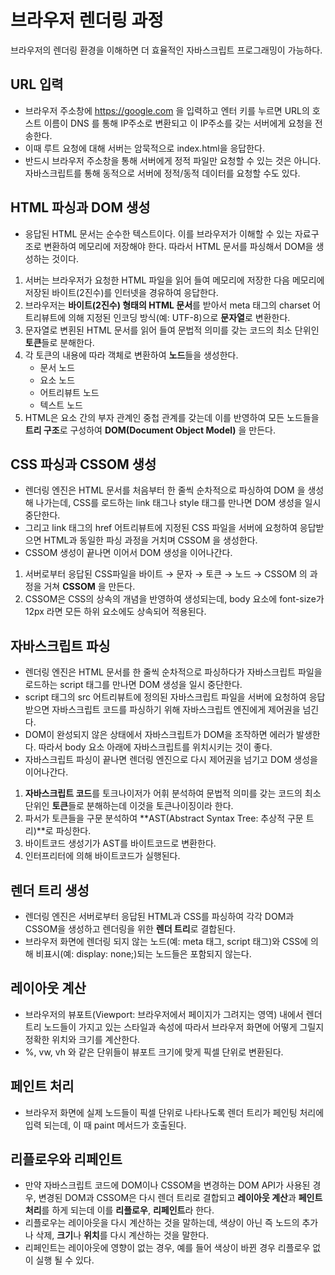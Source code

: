 # 브라우저 렌더링 과정
브라우저의 렌더링 환경을 이해하면 더 효율적인 자바스크립트 프로그래밍이 가능하다.

## URL 입력
 - 브라우저 주소창에 https://google.com 을 입력하고 엔터 키를 누르면 URL의 호스트 이름이 DNS 를 통해 IP주소로 변환되고 이 IP주소를 갖는 서버에게 요청을 전송한다.
 - 이때 루트 요청에 대해 서버는 암묵적으로 index.html을 응답한다.
 - 반드시 브라우저 주소창을 통해 서버에게 정적 파일만 요청할 수 있는 것은 아니다. 자바스크립트를 통해 동적으로 서버에 정적/동적 데이터를 요청할 수도 있다.

## HTML 파싱과 DOM 생성
- 응답된 HTML 문서는 순수한 텍스트이다. 이를 브라우저가 이해할 수 있는 자료구조로 변환하여 메모리에 저장해야 한다. 따라서 HTML 문서를 파싱해서 DOM을 생성하는 것이다.

1. 서버는 브라우저가 요청한 HTML 파일을 읽어 들여 메모리에 저장한 다음 메모리에 저장된 바이트(2진수)를 인터넷을 경유하여 응답한다.
2. 브라우저는 **바이트(2진수) 형태의 HTML 문서**를 받아서 meta 태그의 charset 어트리뷰트에 의해 지정된 인코딩 방식(예: UTF-8)으로 **문자열**로 변환한다.
3. 문자열로 변횐된 HTML 문서를 읽어 들여 문법적 의미를 갖는 코드의 최소 단위인 **토큰**들로 분해한다.
4. 각 토큰의 내용에 따라 객체로 변환하여 **노드**들을 생성한다.
   - 문서 노드
   - 요소 노드
   - 어트리뷰트 노드
   - 텍스트 노드
5. HTML은 요소 간의 부자 관계인 중첩 관계를 갖는데 이를 반영하여 모든 노드들을 **트리 구조**로 구성하여 **DOM(Document Object Model)** 을 만든다.

## CSS 파싱과 CSSOM 생성
- 렌더링 엔진은 HTML 문서를 처음부터 한 줄씩 순차적으로 파싱하여 DOM 을 생성해 나가는데, CSS를 로드하는 link 태그나 style 태그를 만나면 DOM 생성을 일시 중단한다.
- 그리고 link 태그의 href 어트리뷰트에 지정된 CSS 파일을 서버에 요청하여 응답받으면 HTML과 동일한 파싱 과정을 거치며 CSSOM 을 생성한다.
- CSSOM 생성이 끝나면 이어서 DOM 생성을 이어나간다.

1. 서버로부터 응답된 CSS파일을 바이트 → 문자 → 토큰 → 노드 → CSSOM 의 과정을 거쳐 **CSSOM** 을 만든다.
2. CSSOM은 CSS의 상속의 개념을 반영하여 생성되는데, body 요소에 font-size가 12px 라면 모든 하위 요소에도 상속되어 적용된다.

## 자바스크립트 파싱
- 렌더링 엔진은 HTML 문서를 한 줄씩 순차적으로 파싱하다가 자바스크립트 파일을 로드하는 script 태그를 만나면 DOM 생성을 일시 중단한다.
- script 태그의 src 어트리뷰트에 정의된 자바스크립트 파일을 서버에 요청하여 응답 받으면 자바스크립트 코드를 파싱하기 위해 자바스크립트 엔진에게 제어권을 넘긴다.
- DOM이 완성되지 않은 상태에서 자바스크립트가 DOM을 조작하면 에러가 발생한다. 따라서 body 요소 아래에 자바스크립트를 위치시키는 것이 좋다.
- 자바스크립트 파싱이 끝나면 렌더링 엔진으로 다시 제어권을 넘기고 DOM 생성을 이어나간다.

1. **자바스크립트 코드**를 토크나이저가 어휘 분석하여 문법적 의미를 갖는 코드의 최소 단위인 **토큰**들로 분해하는데 이것을 토큰나이징이라 한다.
2. 파서가 토큰들을 구문 분석하여 **AST(Abstract Syntax Tree: 추상적 구문 트리)**로 파싱한다.
3. 바이트코드 생성기가 AST를 바이트코드로 변환한다.
4. 인터프리터에 의해 바이트코드가 실행된다.
   
## 렌더 트리 생성
- 렌더링 엔진은 서버로부터 응답된 HTML과 CSS를 파싱하여 각각 DOM과 CSSOM을 생성하고 렌더링을 위한 **렌더 트리**로 결합된다.
- 브라우저 화면에 렌더링 되지 않는 노드(예: meta 태그, script 태그)와 CSS에 의해 비표시(예: display: none;)되는 노드들은 포함되지 않는다.

## 레이아웃 계산
- 브라우저의 뷰포트(Viewport: 브라우저에서 페이지가 그려지는 영역) 내에서 렌더트리 노드들이 가지고 있는 스타일과 속성에 따라서 브라우저 화면에 어떻게 그릴지 정확한 위치와 크기를 계산한다.
- %, vw, vh 와 같은 단위들이 뷰포트 크기에 맞게 픽셀 단위로 변환된다.

## 페인트 처리
- 브라우저 화면에 실제 노드들이 픽셀 단위로 나타나도록 렌더 트리가 페인팅 처리에 입력 되는데, 이 때 paint 메서드가 호출된다.

## 리플로우와 리페인트
- 만약 자바스크립트 코드에 DOM이나 CSSOM을 변경하는 DOM API가 사용된 경우, 변경된 DOM과 CSSOM은 다시 렌더 트리로 결합되고 **레이아웃 계산**과 **페인트 처리**를 하게 되는데 이를 **리플로우**, **리페인트**라 한다.
- 리플로우는 레이아웃을 다시 계산하는 것을 말하는데, 색상이 아닌 즉 노드의 추가나 삭제, **크기**나 **위치**를 다시 계산하는 것을 말한다.
- 리페인트는 레이아웃에 영향이 없는 경우, 예를 들어 색상이 바뀐 경우 리플로우 없이 실행 될 수 있다.


